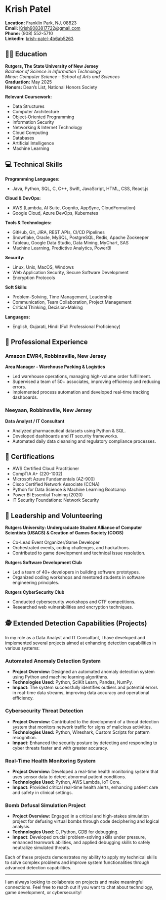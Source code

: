 # Krish Patel

**Location:** Franklin Park, NJ, 08823  
**Email:** [Krish9083817722@gmail.com](mailto:Krish9083817722@gmail.com)  
**Phone:** (908) 552-5710  
**LinkedIn:** [krish-patel-4b6ab5263](https://www.linkedin.com/in/krish-patel-4b6ab5263)

## 👨‍🎓 Education

**Rutgers, The State University of New Jersey**  
_Bachelor of Science in Information Technology_  
_Minor: Computer Science – School of Arts and Sciences_  
**Graduation:** May 2025  
**Honors:** Dean’s List, National Honors Society  

**Relevant Coursework:**
- Data Structures
- Computer Architecture
- Object-Oriented Programming
- Information Security
- Networking & Internet Technology
- Cloud Computing
- Databases
- Artificial Intelligence
- Machine Learning

## 💻 Technical Skills

**Programming Languages:**
- Java, Python, SQL, C, C++, Swift, JavaScript, HTML, CSS, React.js

**Cloud & DevOps:**
- AWS (Lambda, AI Suite, Cognito, AppSync, CloudFormation)
- Google Cloud, Azure DevOps, Kubernetes

**Tools & Technologies:**
- GitHub, Git, JIRA, REST APIs, CI/CD Pipelines
- Snowflake, Oracle, MySQL, PostgreSQL, Redis, Apache Zookeeper
- Tableau, Google Data Studio, Data Mining, MyChart, SAS
- Machine Learning, Predictive Analytics, PowerBI

**Security:**
- Linux, Unix, MacOS, Windows
- Web Application Security, Secure Software Development
- Encryption Protocols

**Soft Skills:**
- Problem-Solving, Time Management, Leadership
- Communication, Team Collaboration, Project Management
- Critical Thinking, Decision-Making

**Languages:**
- English, Gujarati, Hindi (Full Professional Proficiency)

## 💼 Professional Experience

### Amazon EWR4, Robbinsville, New Jersey
**Area Manager - Warehouse Packing & Logistics**
- Led warehouse operations, managing high-volume order fulfillment.
- Supervised a team of 50+ associates, improving efficiency and reducing errors.
- Implemented process automation and developed real-time tracking dashboards.

### Neeyaan, Robbinsville, New Jersey
**Data Analyst / IT Consultant**
- Analyzed pharmaceutical datasets using Python & SQL.
- Developed dashboards and IT security frameworks.
- Automated daily data cleansing and regulatory compliance processes.

## 🏅 Certifications

- AWS Certified Cloud Practitioner
- CompTIA A+ (220-1002)
- Microsoft Azure Fundamentals (AZ-900)
- Cisco Certified Network Associate (CCNA)
- Python for Data Science & Machine Learning Bootcamp
- Power BI Essential Training (2020)
- IT Security Foundations: Network Security

## 🚀 Leadership and Volunteering

**Rutgers University: Undergraduate Student Alliance of Computer Scientists (USACS) & Creation of Games Society (COGS)**
- Co-Lead Event Organizer/Game Developer
- Orchestrated events, coding challenges, and hackathons.
- Contributed to game development and technical issue resolution.

**Rutgers Software Development Club**
- Led a team of 40+ developers in building software prototypes.
- Organized coding workshops and mentored students in software engineering principles.

**Rutgers CyberSecurity Club**
- Conducted cybersecurity workshops and CTF competitions.
- Researched web vulnerabilities and encryption techniques.

 ## 🕵️ Extended Detection Capabilities (Projects)

In my role as a Data Analyst and IT Consultant, I have developed and implemented several projects aimed at enhancing detection capabilities in various systems:

### Automated Anomaly Detection System
- **Project Overview:** Designed an automated anomaly detection system using Python and machine learning algorithms.
- **Technologies Used:** Python, SciKit Learn, Pandas, NumPy.
- **Impact:** The system successfully identifies outliers and potential errors in real-time data streams, improving data accuracy and operational efficiency.

### Cybersecurity Threat Detection
- **Project Overview:** Contributed to the development of a threat detection system that monitors network traffic for signs of malicious activities.
- **Technologies Used:** Python, Wireshark, Custom Scripts for pattern recognition.
- **Impact:** Enhanced the security posture by detecting and responding to cyber threats faster and with greater accuracy.

### Real-Time Health Monitoring System
- **Project Overview:** Developed a real-time health monitoring system that uses sensor data to detect abnormal patient conditions.
- **Technologies Used:** Python, AWS Lambda, IoT Core.
- **Impact:** Provided critical real-time health alerts, enhancing patient care and safety in clinical settings.

### Bomb Defusal Simulation Project
- **Project Overview:** Engaged in a critical and high-stakes simulation project for defusing virtual bombs through code deciphering and logical analysis.
- **Technologies Used:** C, Python, GDB for debugging.
- **Impact:** Developed crucial problem-solving skills under pressure, enhanced teamwork abilities, and applied debugging skills to safely neutralize simulated threats.

Each of these projects demonstrates my ability to apply my technical skills to solve complex problems and improve system functionalities through advanced detection capabilities.


---

I am always looking to collaborate on projects and make meaningful connections. Feel free to reach out if you want to chat about technology, game development, or cybersecurity!


